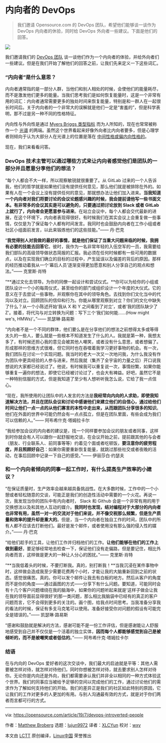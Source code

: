 [#]: collector: (lujun9972)
[#]: translator: (XLCYun)
[#]: reviewer: (wxy)
[#]: publisher: ( )
[#]: url: ( )
[#]: subject: (DevOps for introverted people)
[#]: via: (https://opensource.com/article/19/7/devops-introverted-people)
[#]: author: (Matthew Broberg https://opensource.com/users/mbbroberg)

内向者的 DevOps 
======

> 我们邀请 Opensource.com 的 DevOps 团队，希望他们能够谈一谈作为 DevOps 内向者的休验，同时给 DevOps 外向者一些建议。下面是他们的回答。

![](https://img.linux.net.cn/data/attachment/album/201912/29/103642jmzt6t6mggjjx5yt.jpg)

我们邀请我们的 [DevOps 团队][2] 谈一谈他们作为一个内向者的体验，并给外向者们一些建议。但是在我们开始了解他们的回答之前，让我们先来定义一下这些词汇。

### “内向者”是什么意思？

内向者通常指的是一部分人群，当他们和别人相处的时候，会使他们的能量耗尽，而不是激发他们更多的能量。当我们思考我们是如何恢复能量时，这是一个非常有用的词汇：内向者通常需要更多的独处时间来恢复能量，特别是和一群人在一起很长时间后。关于内向者的一个非常大的误解就是他们一定是“害羞的”，但是科学表明，那不过是另一种不同的性格特征。

内向性与外向性是通过 [Myers Briggs 类型指标][4] 而为人所知的，现在也常常被称作一个 [光谱][5] 的两端。虽然这个世界看起来好像外向者比内向者要多，但是心理学者则倾向于认为大部分人在光谱上的位置是落在 [中间性格或偏内向性格的][6]。

现在，我们来看看问答。

### DevOps 技术主管可以通过哪些方式来让内向者感觉他们是团队的一部分并且愿意分享他们的想法？

“每个人都会不大一样，所以观察敏锐就很重要了。从 GitLab 过来的一个人告诉我，他们的哲学就是如果他们没有提供任何意见，那么他们就是被排除在外的。如果有人在一个会议上没有提供任何的意见，那就想办法让他们加入进来。**当我知道一个内向者对我们将要讨论的会议论题感兴趣的时候，我会提前请他写一些书面文本。有非常多的会议其实是可以避免的，只要通过把讨论放到 Slack 或者 GitLab 上就行了，内向者会更愿意参与进来**。在站立会议中，每个人都会交代最新的进展，在这个环境下，内向者表现得很好。有时候我们在其实会议上会重复做一些事情，仅仅是为了保证每个人都有时间发言。我同时也会鼓励内向者在工作小组或者社区小组面前发言，以此来锻炼他们的这些技能。”—— 丹·巴克

“**我觉得别人对我做的最好的事情，就是他们保证了当重大问题来临的时候，我拥有必要的技能去回答它**。彼时，我作为一名非常年轻的入伍空军的一员，我需要给我们部队的高级领导做状态简报的汇报。我必须在任何时候都有一些可用的数据点，以及在实现我们确立的目标的过程中，产生延误以及偏差的背后的原因。那样的经历推动着我从一个‘幕后人员’逐渐变得更加愿意和别人分享自己的观点和想法。”—— 克里斯·肖特

“**通过文化去领导。为你的同僚一起设计和尝试仪式。**你可以为给你的小组或团队设计一个小的每周仪式，甚至给你的部门或组织设计一个年度的大仪式。它的意义在于去尝试一些事物，并观察你在其中的领导角色。去找到你们文化当中的代沟以及对立。回顾团队的信仰和行为。你能从哪里观察到对立？你们的文化中缺失了什么？从一个小陈述开始‘我从 X 和 Y 之间看到了对立’，或者‘我的团队缺少了 Z’。接着，将代沟与对立转换为问题：写下三个‘我们如何能……(How might we's, HMWs)’。”—— 凯瑟琳·路易斯

“内向者不是一个不同的群体，他们要么是在分享他们的想法之前想得太多或等得太久的一些人，要么就是一些根本不知道发生了什么的人。我就是第一种，我想太多了，有时候还担心我的意见会被其他人嘲笑，或者没有什么意思，或者想偏了。形成那样的思维方式很难，但它同时也在吞噬着我学习更好事物的机会。有一次，我们团队在讨论一个实现问题。我当时的老大一次又一次地问我，为什么我没有作为团队中更具经验的人参与进来，然后我就（集齐了全宇宙的力量之后）开口说我想说的大家都已经说过了。他说，有时候我可以重复说一次，事情纷繁，如果你能够重复一遍你的想法，即使它已经被讨论过了，也会大有裨益。好吧，虽然它不是一种特别信服的方式，但是我知道了至少有人想听听我怎么说，它给了我一点信心。

“现在，我所使用的让团队中的人发言的方法是**我经常向内向的人求助，即使我知道解决方法，并且在团队会议和讨论中感谢他们来建立他们的自信心，通过给他们时间让他们一点一点的从他们寡言的本性中走出来，从而跟团队分享很多的知识**。他们在外面的世界中可能仍然会有一点点孤立，但是在团队里面，有些会成为我们可以信赖的人。”—— 阿布希什克·塔姆拉卡尔

“我给参加会议的内向者的建议是，找一个同样要参加会议的朋友或者同事，这样到时你就会有人可以跟你一起舒服地交谈，在会议开始之前，提前跟其他的与会者（朋友、行业联系人、前同事等等）约着见个面或者吃顿饭，**要注意你的疲劳程度，并且照顾好自己**：如果你需要重新恢复能量，就跳过那些社交或者夜晚的活动，在事后回顾中记录一下自己的感受。”—— 伊丽莎白·约瑟夫

### 和一个内向者倾向的同事一起工作时，有什么提高生产效率的小建议？

“在保证质量时，生产效率会越来越具备挑战性。在大多数时候，工作中的一个小憩或者轻松随意的交谈，可能正是我们的创造性活动中需要的一个火花。再说一次，我发现当你的团队中有内向者时， Slack 和 Github 会是一个非常有用的用于交换想法以及和其他人互动的媒介。**我同时也发现，结对编程对于大部分的内向者也非常有用，虽然一对一的交流对于他们来说，并不像交税那么频繁，但是生产质量和效率的提升却是重大的**。但是，当一个内向者在独自工作的时间，团队中的所有人都不应该去打断他们。最好是发个邮件，或者使用没有那么强的侵入性的媒介。”—— 丹·巴克

“给他们趁手的工具，让他们工作并归档他们的工作。**让他们能够在他们的工作上做到最好**。要足够经常地去检查一下，保证他们没有走偏路，但是要记住，相比外向者而言，这样做是更大的一种让人分心的困扰。”—— 克里斯·肖特

“**当我低着头的时候，不要打断我。真的，别打断我！**当我沉浸在某件事物中时，这样做会造成我至少需要花费两个小时，才能让我的大脑重新回到之前的状态。感觉很痛苦。真的。你可以发个邮件让我去有白板的地方。然后从客户的角度而不是你的角度——通过画图的方式——分享下有什么问题。要知道，可能同时会有十几个客户问题缠绕在我的脑海中，如果你的问题听起来就是‘这样子做会让我在我的领导面前显得很好’的那一类问题，那么相比我脑袋中已经有的真正的客户问题而言，它不会得到更多的关注的。画个图，给我点时间思考。当我准备分享我的看法的时候，保证有多支马克笔可以使用。准备好接受你对问题的假设有可能完全是错误的。”—— 凯瑟琳·路易斯

“感谢和鼓励就是解决的方法，感谢可能不是一份工作评估，但是感谢能让人舒服地感受到自己并不仅仅是一个活着的独立实体，**因而每个人都能够感觉到自己是被倾听的，而不是被嘲笑或者低估的**。”—— 阿布希什克·塔姆拉卡尔

### 结语 

在与内向的 DevOps 爱好者的这次交谈中，我们最大的启迪就是平等：其他人需要被怎样对待，就怎样对待他们，同时你想被怎样对待，就去要求别人怎样对待你。无论你是内向还是外向，我们都需要承认我们并非全以相同的一种方式体验这个世界。我们的同事应当被给予足够的空间以完成他们的工作，通过讨论他们的需求作为了解如何支持他们的开始。我们的差异正是我们的社区如此特别的原因，它让我们的工作对更多的人更加的有用。与别人沟通最有效的方式，就是对于你们两者而言都可行的方式。

--------------------------------------------------------------------------------

via: https://opensource.com/article/19/7/devops-introverted-people

作者：[Matthew Broberg][a]
选题：[lujun9972][b]
译者：[XLCYun](https://github.com/XLCYun)
校对：[wxy](https://github.com/wxy)

本文由 [LCTT](https://github.com/LCTT/TranslateProject) 原创编译，[Linux中国](https://linux.cn/) 荣誉推出

[a]: https://opensource.com/users/mbbroberg
[b]: https://github.com/lujun9972
[1]: https://opensource.com/sites/default/files/styles/image-full-size/public/lead-images/osdc_QandAorange_520x292_0311LL.png?itok=qa3hHSou (Q and A letters)
[2]: https://opensource.com/devops-team
[3]: https://www.inc.com/melanie-curtin/are-you-shy-or-introverted-science-says-this-is-1-primary-difference.html
[4]: https://www.myersbriggs.org/my-mbti-personality-type/mbti-basics/extraversion-or-introversion.htm?bhcp=1
[5]: https://lifehacker.com/lets-quit-it-with-the-introvert-extrovert-nonsense-1713772952
[6]: https://www.psychologytoday.com/us/blog/the-gen-y-guide/201710/the-majority-people-are-not-introverts-or-extroverts
